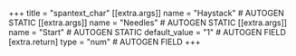 +++
title = "spantext_char"
[[extra.args]]
name = "Haystack" # AUTOGEN STATIC
[[extra.args]]
name = "Needles" # AUTOGEN STATIC
[[extra.args]]
name = "Start" # AUTOGEN STATIC
default_value = "1" # AUTOGEN FIELD
[extra.return]
type = "num" # AUTOGEN FIELD
+++